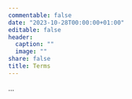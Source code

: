 ```yaml
---
commentable: false
date: "2023-10-28T00:00:00+01:00"
editable: false
header:
  caption: ""
  image: ""
share: false
title: Terms
---
```


...